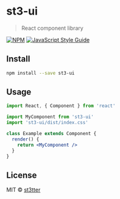 # st3-ui

> React component library

[![NPM](https://img.shields.io/npm/v/st3-ui.svg)](https://www.npmjs.com/package/st3-ui) [![JavaScript Style Guide](https://img.shields.io/badge/code_style-standard-brightgreen.svg)](https://standardjs.com)

## Install

```bash
npm install --save st3-ui
```

## Usage

```jsx
import React, { Component } from 'react'

import MyComponent from 'st3-ui'
import 'st3-ui/dist/index.css'

class Example extends Component {
  render() {
    return <MyComponent />
  }
}
```

## License

MIT © [st3tter](https://github.com/st3tter)
